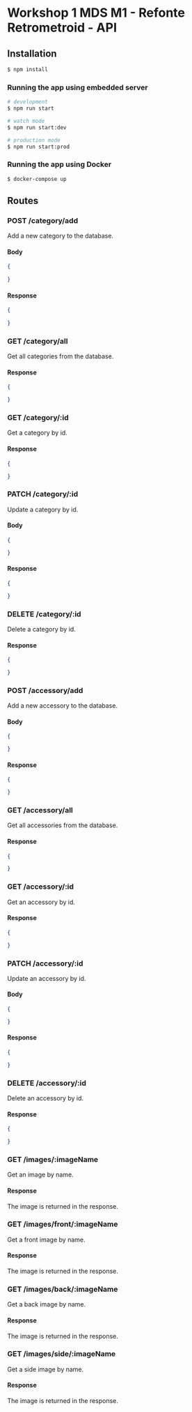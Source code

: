 # Workshop 1 MDS M1 - Refonte Retrometroid - API

## Installation

```bash
$ npm install
```

### Running the app using embedded server

```bash
# development
$ npm run start

# watch mode
$ npm run start:dev

# production mode
$ npm run start:prod
```

### Running the app using Docker

```bash
$ docker-compose up
```

## Routes

### POST /category/add

Add a new category to the database.

#### Body

```json
{
  
}
```

#### Response

```json
{
  
}
```

### GET /category/all

Get all categories from the database.

#### Response

```json
{

}
```

### GET /category/:id

Get a category by id.

#### Response

```json
{

}
```

### PATCH /category/:id

Update a category by id.

#### Body

```json
{

}
```

#### Response

```json
{

}
```

### DELETE /category/:id

Delete a category by id.

#### Response

```json
{

}
```

### POST /accessory/add

Add a new accessory to the database.

#### Body

```json
{

}
```

#### Response

```json
{

}
```

### GET /accessory/all

Get all accessories from the database.

#### Response

```json
{

}
```

### GET /accessory/:id

Get an accessory by id.

#### Response

```json
{

}
```

### PATCH /accessory/:id

Update an accessory by id.

#### Body

```json
{

}
```

#### Response

```json
{

}
```

### DELETE /accessory/:id

Delete an accessory by id.

#### Response

```json
{

}
```

### GET /images/:imageName

Get an image by name.

#### Response

The image is returned in the response.

### GET /images/front/:imageName

Get a front image by name.

#### Response

The image is returned in the response.

### GET /images/back/:imageName

Get a back image by name.

#### Response

The image is returned in the response.

### GET /images/side/:imageName

Get a side image by name.

#### Response

The image is returned in the response.
